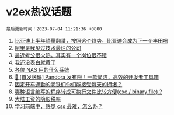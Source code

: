 # v2ex热议话题

`最后更新时间：2023-07-04 11:21:36 +0800`

1. [比亚迪上半年销量翻番，按照这个趋势，比亚迪会成为下一个丰田吗](https://www.v2ex.com/t/953644)
1. [阿里是我见过技术最烂的公司](https://www.v2ex.com/t/953798)
1. [最近考公很火热。其实有一个岗位很不错](https://www.v2ex.com/t/953614)
1. [我还没表白就黄了](https://www.v2ex.com/t/953829)
1. [各位 NAS 用的什么系统](https://www.v2ex.com/t/953735)
1. [🎁 [首发送码] Pandora 发布啦！一款简洁，高效的开发者工具箱](https://www.v2ex.com/t/953853)
1. [固定开车通勤的老铁们你们能接受每天的拥堵？](https://www.v2ex.com/t/953845)
1. [哪种语言编写的程序转成可执行文件比较方便(exe / binary file) ?](https://www.v2ex.com/t/953828)
1. [大陆工资的隐形税率](https://www.v2ex.com/t/953620)
1. [学习前端中，感觉 css 最难，怎么办？](https://www.v2ex.com/t/953607)

